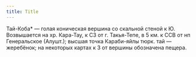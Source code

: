 ```yaml
---
title: Title
---
```


Тай-Коба* — голая коническая вершина со скальной стеной к Ю. Возвышается на хр.
Кара-Тау, к СЗ от г. Такья-Тепе, в 5 км. к ССВ от нп Генеральское (Алушт.);
высшая точка Караби-яйлы тюрк. тай — жеребёнок; на некоторых картах к З от
вершины обозначена пещера.
